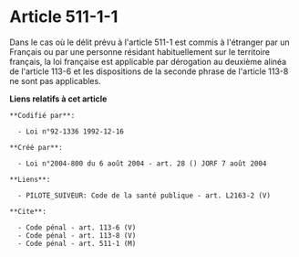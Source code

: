 # Article 511-1-1

Dans le cas où le délit prévu à l'article 511-1 est commis à l'étranger par un Français ou par une personne résidant
habituellement sur le territoire français, la loi française est applicable par dérogation au deuxième alinéa de l'article
113-6 et les dispositions de la seconde phrase de l'article 113-8 ne sont pas applicables.

**Liens relatifs à cet article**

	**Codifié par**:

	  - Loi n°92-1336 1992-12-16

	**Créé par**:

	  - Loi n°2004-800 du 6 août 2004 - art. 28 () JORF 7 août 2004

	**Liens**:

	  - PILOTE_SUIVEUR: Code de la santé publique - art. L2163-2 (V)

	**Cite**:

	  - Code pénal - art. 113-6 (V)
	  - Code pénal - art. 113-8 (V)
	  - Code pénal - art. 511-1 (M)
